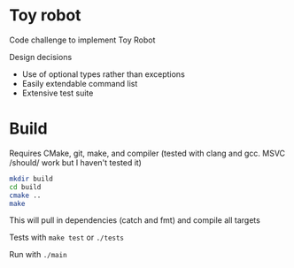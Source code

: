 # Toy robot

Code challenge to implement Toy Robot

Design decisions
- Use of optional types rather than exceptions 
- Easily extendable command list
- Extensive test suite

# Build

Requires CMake, git, make, and compiler (tested with clang and gcc. MSVC /should/ work but I haven't tested it)

``` sh
mkdir build
cd build
cmake ..
make
```

This will pull in dependencies (catch and fmt) and compile all targets

Tests with `make test` or `./tests`

Run with `./main`
